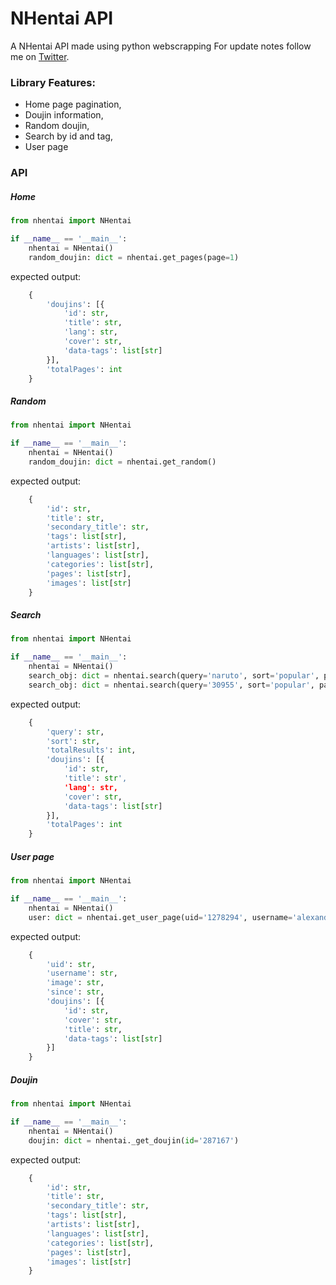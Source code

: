 # NHentai API
A NHentai API made using python webscrapping
For update notes follow me on [Twitter](https://twitter.com/AlexandreSenpa1).

### Library Features:

- Home page pagination,
- Doujin information,
- Random doujin,
- Search by id and tag,
- User page

### API

##### Home

```python
from nhentai import NHentai

if __name__ == '__main__':
    nhentai = NHentai()
    random_doujin: dict = nhentai.get_pages(page=1)
```

expected output:
```python
    {
        'doujins': [{
            'id': str, 
            'title': str, 
            'lang': str, 
            'cover': str, 
            'data-tags': list[str]
        }], 
        'totalPages': int
    }
```

##### Random

```python
from nhentai import NHentai

if __name__ == '__main__':
    nhentai = NHentai()
    random_doujin: dict = nhentai.get_random()
```

expected output:
```python
    {
        'id': str, 
        'title': str, 
        'secondary_title': str, 
        'tags': list[str], 
        'artists': list[str], 
        'languages': list[str], 
        'categories': list[str], 
        'pages': list[str], 
        'images': list[str]
    }
```

##### Search

```python
from nhentai import NHentai

if __name__ == '__main__':
    nhentai = NHentai()
    search_obj: dict = nhentai.search(query='naruto', sort='popular', page=1)
    search_obj: dict = nhentai.search(query='30955', sort='popular', page=1)
```

expected output:
```python
    {
        'query': str, 
        'sort': str, 
        'totalResults': int, 
        'doujins': [{
            'id': str, 
            'title': str', 
            'lang': str, 
            'cover': str, 
            'data-tags': list[str]
        }], 
        'totalPages': int
    }
```

##### User page

```python
from nhentai import NHentai

if __name__ == '__main__':
    nhentai = NHentai()
    user: dict = nhentai.get_user_page(uid='1278294', username='alexandresenpai')
```

expected output:
```python
    {
        'uid': str, 
        'username': str, 
        'image': str, 
        'since': str, 
        'doujins': [{
            'id': str, 
            'cover': str, 
            'title': str, 
            'data-tags': list[str]
        }]
    }
```

##### Doujin

```python
from nhentai import NHentai

if __name__ == '__main__':
    nhentai = NHentai()
    doujin: dict = nhentai._get_doujin(id='287167')
```

expected output:
```python
    {
        'id': str, 
        'title': str, 
        'secondary_title': str, 
        'tags': list[str], 
        'artists': list[str], 
        'languages': list[str], 
        'categories': list[str], 
        'pages': list[str], 
        'images': list[str]
    }
```